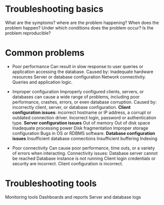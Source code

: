 # Troubleshooting basics
What are the symptoms?
where are the problem happening?
When does the problem happen?
Under which conditions does the problem occur?
Is the problem reproducible?

# Common problems

- Poor performance
Can result in slow response to user queries or application accessing the database.
Caused by:
Inadequate hardware resources
Server or database configuration
Network connectivity.
Queries and application logic.

- Improper configuration
Improperly configured clients, servers, or databases can cause a wide range of problems, including poor performance, crashes, errors, or even database corruption.
Caused by:
incorrectly client, server, or database configuration.
**Client configuration issues**: incorrect hostname or IP address, a corrupt or outdated connection driver.
Incorrect login, password or authentication type.
**Server configuration issues**
Out of memory
Out of disk space
Inadequate processing power
Disk fragmentation
Improper storage configuration
Bugs in OS or RDBMS software.
**Database configuration issues**
Insufficient database connections
Insufficient buffering
Indexing

- Poor connectivity
Can cause poor performance, time outs, or a variety of errors when interacting.
Connectivity issues:
Database server cannot be reached
Database instance is not running
Client login credentials or security are incorrect.
Client configuration is incorrect.

# Troubleshooting tools

Monitoring tools
Dashboards and reports
Server and database logs
